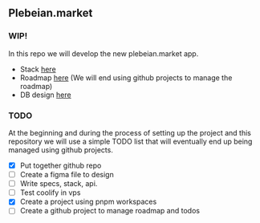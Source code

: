## Plebeian.market
### WIP!
In this repo we will develop the new plebeian.market app.
- Stack [here](https://github.com/PlebeianTech/plebeian.market/blob/main/docs/stack.md) 
- Roadmap [here](https://github.com/PlebeianTech/plebeian.market/blob/main/docs/roadmap.md) (We will end using github projects to manage the roadmap)
- DB design [here](https://github.com/PlebeianTech/plebeian.market/blob/main/docs/db-design.md)

### TODO
At the beginning and during the process of setting up the project and this repository we will use a simple TODO list that will eventually end up being managed using github projects.

- [x] Put together github repo
- [ ] Create a figma file to design
- [ ] Write specs, stack, api.
- [ ] Test coolify in vps
- [x] Create a project using pnpm workspaces
- [ ] Create a github project to manage roadmap and todos
